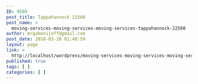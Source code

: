 ```yaml
---
ID: 9509
post_title: Tappahannock 22560
post_name: >
  moving-services-moving-services-moving-services-tappahannock-22560
author: mrgabonijeff@gmail.com
post_date: 2018-03-28 01:48:59
layout: page
link: >
  http://localhost/wordpress/moving-services-moving-services-moving-services-tappahannock-22560/
published: true
tags: [ ]
categories: [ ]
---
```

